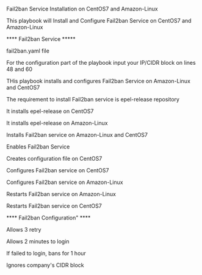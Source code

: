 Fail2ban Service Installation on CentOS7 and Amazon-Linux

This playbook will Install and Configure Fail2ban Service on CentOS7 and Amazon-Linux


**** Fail2ban Service *****

fail2ban.yaml file

For the configuration part of the playbook input your IP/CIDR block on lines 48 and 60

THis playbook installs and configures Fail2ban Service on Amazon-Linux and CentOS7


The requirement to install Fail2ban service is epel-release repository

It installs epel-release on CentOS7

It installs epel-release on Amazon-Linux

Installs Fail2ban service on Amazon-Linux and CentOS7

Enables Fail2ban Service

Creates configuration file on CentOS7

Configures Fail2ban service on CentOS7

Configures Fail2ban service on Amazon-Linux

Restarts Fail2ban service on Amazon-Linux

Restarts Fail2ban service on CentOS7



**** Fail2ban Configuration" ****


Allows 3 retry

Allows 2 minutes to login

If failed to login, bans for 1 hour

Ignores company's CIDR block
